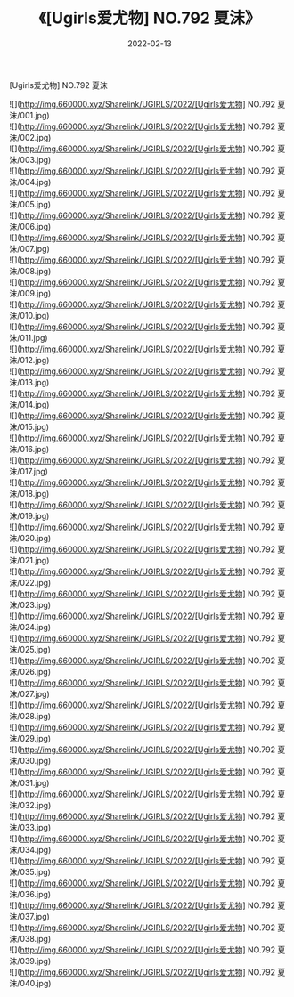 ﻿---
layout: post
title:  《[Ugirls爱尤物] NO.792 夏沫》
date:   2022-02-13
img: http://img.660000.xyz/Sharelink/UGIRLS/2022/[Ugirls爱尤物] NO.792 夏沫/000.jpg
categories: [美女, 清纯, 唯美]
---

[Ugirls爱尤物] NO.792 夏沫

 ![](http://img.660000.xyz/Sharelink/UGIRLS/2022/[Ugirls爱尤物] NO.792 夏沫/001.jpg) <br>![](http://img.660000.xyz/Sharelink/UGIRLS/2022/[Ugirls爱尤物] NO.792 夏沫/002.jpg) <br>![](http://img.660000.xyz/Sharelink/UGIRLS/2022/[Ugirls爱尤物] NO.792 夏沫/003.jpg) <br>![](http://img.660000.xyz/Sharelink/UGIRLS/2022/[Ugirls爱尤物] NO.792 夏沫/004.jpg) <br>![](http://img.660000.xyz/Sharelink/UGIRLS/2022/[Ugirls爱尤物] NO.792 夏沫/005.jpg) <br>![](http://img.660000.xyz/Sharelink/UGIRLS/2022/[Ugirls爱尤物] NO.792 夏沫/006.jpg) <br>![](http://img.660000.xyz/Sharelink/UGIRLS/2022/[Ugirls爱尤物] NO.792 夏沫/007.jpg) <br>![](http://img.660000.xyz/Sharelink/UGIRLS/2022/[Ugirls爱尤物] NO.792 夏沫/008.jpg) <br>![](http://img.660000.xyz/Sharelink/UGIRLS/2022/[Ugirls爱尤物] NO.792 夏沫/009.jpg) <br>![](http://img.660000.xyz/Sharelink/UGIRLS/2022/[Ugirls爱尤物] NO.792 夏沫/010.jpg) <br>![](http://img.660000.xyz/Sharelink/UGIRLS/2022/[Ugirls爱尤物] NO.792 夏沫/011.jpg) <br>![](http://img.660000.xyz/Sharelink/UGIRLS/2022/[Ugirls爱尤物] NO.792 夏沫/012.jpg) <br>![](http://img.660000.xyz/Sharelink/UGIRLS/2022/[Ugirls爱尤物] NO.792 夏沫/013.jpg) <br>![](http://img.660000.xyz/Sharelink/UGIRLS/2022/[Ugirls爱尤物] NO.792 夏沫/014.jpg) <br>![](http://img.660000.xyz/Sharelink/UGIRLS/2022/[Ugirls爱尤物] NO.792 夏沫/015.jpg) <br>![](http://img.660000.xyz/Sharelink/UGIRLS/2022/[Ugirls爱尤物] NO.792 夏沫/016.jpg) <br>![](http://img.660000.xyz/Sharelink/UGIRLS/2022/[Ugirls爱尤物] NO.792 夏沫/017.jpg) <br>![](http://img.660000.xyz/Sharelink/UGIRLS/2022/[Ugirls爱尤物] NO.792 夏沫/018.jpg) <br>![](http://img.660000.xyz/Sharelink/UGIRLS/2022/[Ugirls爱尤物] NO.792 夏沫/019.jpg) <br>![](http://img.660000.xyz/Sharelink/UGIRLS/2022/[Ugirls爱尤物] NO.792 夏沫/020.jpg) <br>![](http://img.660000.xyz/Sharelink/UGIRLS/2022/[Ugirls爱尤物] NO.792 夏沫/021.jpg) <br>![](http://img.660000.xyz/Sharelink/UGIRLS/2022/[Ugirls爱尤物] NO.792 夏沫/022.jpg) <br>![](http://img.660000.xyz/Sharelink/UGIRLS/2022/[Ugirls爱尤物] NO.792 夏沫/023.jpg) <br>![](http://img.660000.xyz/Sharelink/UGIRLS/2022/[Ugirls爱尤物] NO.792 夏沫/024.jpg) <br>![](http://img.660000.xyz/Sharelink/UGIRLS/2022/[Ugirls爱尤物] NO.792 夏沫/025.jpg) <br>![](http://img.660000.xyz/Sharelink/UGIRLS/2022/[Ugirls爱尤物] NO.792 夏沫/026.jpg) <br>![](http://img.660000.xyz/Sharelink/UGIRLS/2022/[Ugirls爱尤物] NO.792 夏沫/027.jpg) <br>![](http://img.660000.xyz/Sharelink/UGIRLS/2022/[Ugirls爱尤物] NO.792 夏沫/028.jpg) <br>![](http://img.660000.xyz/Sharelink/UGIRLS/2022/[Ugirls爱尤物] NO.792 夏沫/029.jpg) <br>![](http://img.660000.xyz/Sharelink/UGIRLS/2022/[Ugirls爱尤物] NO.792 夏沫/030.jpg) <br>![](http://img.660000.xyz/Sharelink/UGIRLS/2022/[Ugirls爱尤物] NO.792 夏沫/031.jpg) <br>![](http://img.660000.xyz/Sharelink/UGIRLS/2022/[Ugirls爱尤物] NO.792 夏沫/032.jpg) <br>![](http://img.660000.xyz/Sharelink/UGIRLS/2022/[Ugirls爱尤物] NO.792 夏沫/033.jpg) <br>![](http://img.660000.xyz/Sharelink/UGIRLS/2022/[Ugirls爱尤物] NO.792 夏沫/034.jpg) <br>![](http://img.660000.xyz/Sharelink/UGIRLS/2022/[Ugirls爱尤物] NO.792 夏沫/035.jpg) <br>![](http://img.660000.xyz/Sharelink/UGIRLS/2022/[Ugirls爱尤物] NO.792 夏沫/036.jpg) <br>![](http://img.660000.xyz/Sharelink/UGIRLS/2022/[Ugirls爱尤物] NO.792 夏沫/037.jpg) <br>![](http://img.660000.xyz/Sharelink/UGIRLS/2022/[Ugirls爱尤物] NO.792 夏沫/038.jpg) <br>![](http://img.660000.xyz/Sharelink/UGIRLS/2022/[Ugirls爱尤物] NO.792 夏沫/039.jpg) <br>![](http://img.660000.xyz/Sharelink/UGIRLS/2022/[Ugirls爱尤物] NO.792 夏沫/040.jpg) <br>